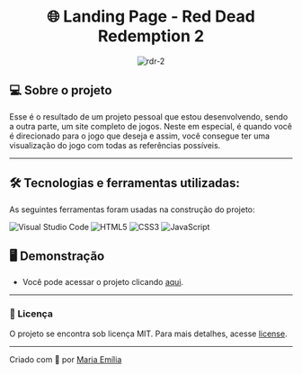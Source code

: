 <h1 align="center"> 🌐 Landing Page - Red Dead Redemption 2 </h1>

<p align="center">
	<img src="https://i.imgur.com/cj4attf.png" alt="rdr-2" title="Red Dead Redemption 2"> </p>


## 💻 Sobre o projeto

Esse é o resultado de um projeto pessoal que estou desenvolvendo, sendo a outra parte, um site completo de jogos. Neste em especial, é quando você é direcionado para o jogo que deseja e assim, você consegue ter uma visualização do jogo com todas as referências possíveis. 

---

## 🛠 Tecnologias e ferramentas utilizadas:

As seguintes ferramentas foram usadas na construção do projeto:

![Visual Studio Code](https://img.shields.io/badge/Visual%20Studio%20Code-0078d7.svg?style=for-the-badge&logo=visual-studio-code&logoColor=white)
![HTML5](https://img.shields.io/badge/html5-%23E34F26.svg?style=for-the-badge&logo=html5&logoColor=white)
![CSS3](https://img.shields.io/badge/css3-%231572B6.svg?style=for-the-badge&logo=css3&logoColor=white)
![JavaScript](https://img.shields.io/badge/javascript-%23323330.svg?style=for-the-badge&logo=javascript&logoColor=%23F7DF1E)

## 🖥️ Demonstração

- Você pode acessar o projeto clicando <a href="https://landing-page-rdr2.vercel.app/">aqui</a>.

---

### 📝 Licença

O projeto se encontra sob licença MIT. Para mais detalhes, acesse [license](LICENSE).

---

Criado com 💙 por [Maria Emília](https://github.com/lellismaria)
